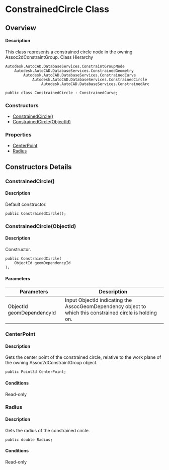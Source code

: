 # ConstrainedCircle Class

## Overview

#### Description
This class represents a constrained circle node in the owning Assoc2dConstraintGroup.
Class Hierarchy
```text
Autodesk.AutoCAD.DatabaseServices.ConstraintGroupNode
    Autodesk.AutoCAD.DatabaseServices.ConstrainedGeometry
        Autodesk.AutoCAD.DatabaseServices.ConstrainedCurve
            Autodesk.AutoCAD.DatabaseServices.ConstrainedCircle
                Autodesk.AutoCAD.DatabaseServices.ConstrainedArc
```

```text
public class ConstrainedCircle : ConstrainedCurve;
```

### Constructors

- [ConstrainedCircle()](#constrainedcircle())
- [ConstrainedCircle(ObjectId)](#constrainedcircle(objectid))

### Properties

- [CenterPoint](#centerpoint)
- [Radius](#radius)


## Constructors Details

### ConstrainedCircle()

#### Description
Default constructor.
```text
public ConstrainedCircle();
```

### ConstrainedCircle(ObjectId)

#### Description
Constructor.
```text
public ConstrainedCircle(
    ObjectId geomDependencyId
);
```

#### Parameters
| Parameters | Description |
| --- | --- |
| ObjectId geomDependencyId | Input ObjectId indicating the AssocGeomDependency object to which this constrained circle is holding on. |

### CenterPoint

#### Description
Gets the center point of the constrained circle, relative to the work plane of the owning Assoc2dConstraintGroup object.
```text
public Point3d CenterPoint;
```

#### Conditions
Read-only
### Radius

#### Description
Gets the radius of the constrained circle.
```text
public double Radius;
```

#### Conditions
Read-only